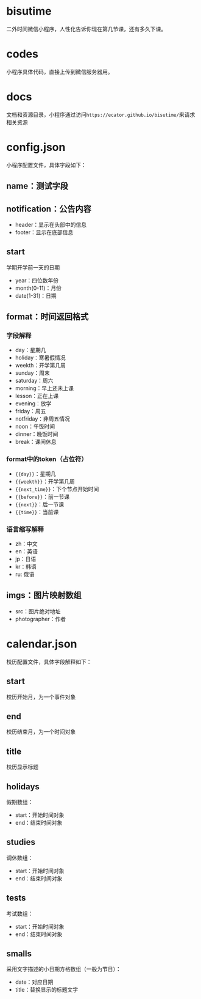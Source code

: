 # bisutime
二外时间微信小程序，人性化告诉你现在第几节课，还有多久下课。

# codes
小程序具体代码，直接上传到微信服务器用。

# docs
文档和资源目录，小程序通过访问`https://ecator.github.io/bisutime/`来请求相关资源

# config.json
小程序配置文件，具体字段如下：

## name：测试字段
## notification：公告内容
- header：显示在头部中的信息
- footer：显示在底部信息
## start
学期开学前一天的日期
- year：四位数年份
- month(0-11)：月份
- date(1-31)：日期
## format：时间返回格式
### 字段解释
- day：星期几
- holiday：寒暑假情况
- weekth：开学第几周
- sunday：周末
- saturday：周六
- morning：早上还未上课
- lesson：正在上课
- evening：放学
- friday：周五
- notfriday：非周五情况
- noon：午饭时间
- dinner：晚饭时间
- break：课间休息
### format中的token（占位符）
- `{{day}}`：星期几
- `{{weekth}}`：开学第几周
- `{{next_time}}`：下个节点开始时间
- `{{before}}`：前一节课
- `{{next}}`：后一节课
- `{{time}}`：当前课
### 语言缩写解释
- zh：中文
- en：英语
- jp：日语
- kr：韩语
- ru: 俄语
## imgs：图片映射数组
- src：图片绝对地址
- photographer：作者

# calendar.json
校历配置文件，具体字段解释如下：

## start
校历开始月，为一个事件对象

## end
校历结束月，为一个时间对象

## title
校历显示标题

## holidays
假期数组：
- start：开始时间对象
- end：结束时间对象

## studies
调休数组：
- start：开始时间对象
- end：结束时间对象

## tests
考试数组：
- start：开始时间对象
- end：结束时间对象

## smalls
采用文字描述的小日期方格数组（一般为节日）：
- date：对应日期
- title：替换显示的标题文字